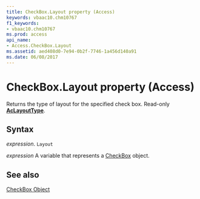 ```yaml
---
title: CheckBox.Layout property (Access)
keywords: vbaac10.chm10767
f1_keywords:
- vbaac10.chm10767
ms.prod: access
api_name:
- Access.CheckBox.Layout
ms.assetid: aed408d0-7e94-0b2f-7746-1a456d140a91
ms.date: 06/08/2017
---
```



# CheckBox.Layout property (Access)

Returns the type of layout for the specified check box. Read-only  **[AcLayoutType](Access.AcLayoutType.md)**.


## Syntax

 _expression_. `Layout`

 _expression_ A variable that represents a [CheckBox](Access.CheckBox.md) object.


## See also


[CheckBox Object](Access.CheckBox.md)

